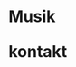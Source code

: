 
<head>
   <title>
      ollefernau
   </title>
   <body>
      <h1>
         Musik
         <p>kontakt
         </p>
      </h1>
